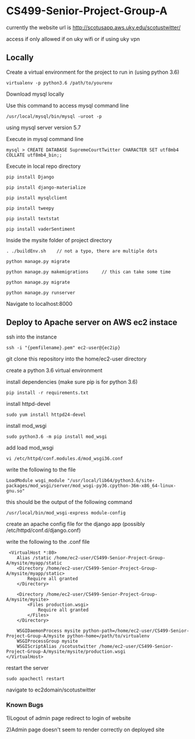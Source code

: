 # CS499-Senior-Project-Group-A

currently the website url is http://scotusapp.aws.uky.edu/scotustwitter/

access if only allowed if on uky wifi or if using uky vpn

## Locally

Create a virtual environment for the project to run in (using python 3.6)

    virtualenv -p python3.6 /path/to/yourenv

Download mysql locally

Use this command to access mysql command line

    /usr/local/mysql/bin/mysql -uroot -p

using mysql server version 5.7

Execute in mysql command line

    mysql > CREATE DATABASE SupremeCourtTwitter CHARACTER SET utf8mb4 COLLATE utf8mb4_bin;;

Execute in local repo directory

    pip install Django
  
    pip install django-materialize
  
    pip install mysqlclient
  
    pip install tweepy
  
    pip install textstat
  
    pip install vaderSentiment

Inside the mysite folder of project directory

    . ./buildEnv.sh    // not a typo, there are multiple dots
    
    python manage.py migrate

    python manage.py makemigrations     // this can take some time

    python manage.py migrate

    python manage.py runserver
  
 Navigate to localhost:8000
 
 ## Deploy to Apache server on AWS ec2 instace
 
 ssh into the instance 
 
    ssh -i "{pemfilename}.pem" ec2-user@{ec2ip}
  
 git clone this repository into the home/ec2-user directory
 
 create a python 3.6 virtual environment 
 
 install dependencies (make sure pip is for python 3.6)
 
    pip install -r requirements.txt 
    
 install httpd-devel
 
    sudo yum install httpd24-devel
 
 install mod_wsgi
 
    sudo python3.6 -m pip install mod_wsgi
    
 add load mod_wsgi
 
    vi /etc/httpd/conf.modules.d/mod_wsgi36.conf
    
 write the following to the file
 
    LoadModule wsgi_module "/usr/local/lib64/python3.6/site-packages/mod_wsgi/server/mod_wsgi-py36.cpython-36m-x86_64-linux-gnu.so"
 
 this should be the output of the following command
 
    /usr/local/bin/mod_wsgi-express module-config
 
 create an apache config file for the django app (possibly /etc/httpd/conf.d/django.conf)
 
 write the following to the .conf file
 
     <VirtualHost *:80>
        Alias /static /home/ec2-user/CS499-Senior-Project-Group-A/mysite/myapp/static
        <Directory /home/ec2-user/CS499-Senior-Project-Group-A/mysite/myapp/static>
            Require all granted
        </Directory>

        <Directory /home/ec2-user/CS499-Senior-Project-Group-A/mysite/mysite>
            <Files production.wsgi>
                Require all granted
            </Files>
        </Directory>

        WSGIDaemonProcess mysite python-path=/home/ec2-user/CS499-Senior-Project-Group-A/mysite python-home=/path/to/virtualenv
        WSGIProcessGroup mysite
        WSGIScriptAlias /scotustwitter /home/ec2-user/CS499-Senior-Project-Group-A/mysite/mysite/production.wsgi
    </VirtualHost>
  
 restart the server
 
    sudo apachectl restart
 
 navigate to ec2domain/scotustwitter 
 
 
 ### Known Bugs
 
 1)Logout of admin page redirect to login of website
 
 2)Admin page doesn't seem to render correctly on deployed site

